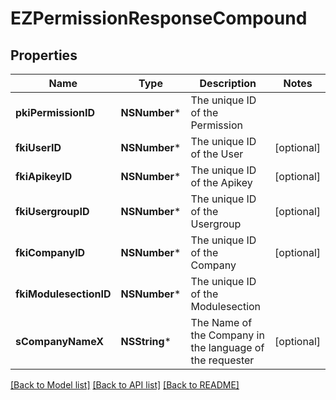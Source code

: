 # EZPermissionResponseCompound

## Properties
Name | Type | Description | Notes
------------ | ------------- | ------------- | -------------
**pkiPermissionID** | **NSNumber*** | The unique ID of the Permission | 
**fkiUserID** | **NSNumber*** | The unique ID of the User | [optional] 
**fkiApikeyID** | **NSNumber*** | The unique ID of the Apikey | [optional] 
**fkiUsergroupID** | **NSNumber*** | The unique ID of the Usergroup | [optional] 
**fkiCompanyID** | **NSNumber*** | The unique ID of the Company | [optional] 
**fkiModulesectionID** | **NSNumber*** | The unique ID of the Modulesection | 
**sCompanyNameX** | **NSString*** | The Name of the Company in the language of the requester | [optional] 

[[Back to Model list]](../README.md#documentation-for-models) [[Back to API list]](../README.md#documentation-for-api-endpoints) [[Back to README]](../README.md)


